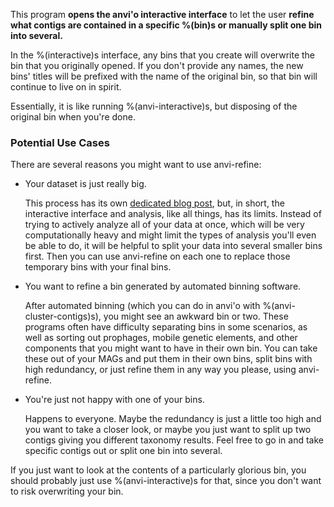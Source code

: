 This program **opens the anvi'o interactive interface** to let the user **refine what contigs are contained in a specific %(bin)s or manually split one bin into several.**

In the %(interactive)s interface, any bins that you create will overwrite the bin that you originally opened. If you don't provide any names, the new bins' titles will be prefixed with the name of the original bin, so that bin will continue to live on in spirit.

Essentially, it is like running %(anvi-interactive)s, but disposing of the original bin when you're done.

### Potential Use Cases

There are several reasons you might want to use anvi-refine:

- Your dataset is just really big.

    This process has its own [dedicated blog post](http://merenlab.org/2015/05/11/anvi-refine/), but, in short, the interactive interface and analysis, like all things, has its limits. Instead of trying to actively analyze all of your data at once, which will be very computationally heavy and might limit the types of analysis you'll even be able to do, it will be helpful to split your data into several smaller bins first. Then you can use anvi-refine on each one to replace those temporary bins with your final bins.
    
- You want to refine a bin generated by automated binning software.

    After automated binning (which you can do in anvi'o with %(anvi-cluster-contigs)s), you might see an awkward bin or two. These programs often have difficulty separating bins in some scenarios, as well as sorting out prophages, mobile genetic elements, and other components that you might want to have in their own bin. You can take these out of your MAGs and put them in their own bins, split bins with high redundancy, or just refine them in any way you please, using anvi-refine.
    
- You're just not happy with one of your bins.

    Happens to everyone. Maybe the redundancy is just a little too high and you want to take a closer look, or maybe you just want to split up two contigs giving you different taxonomy results. Feel free to go in and take specific contigs out or split one bin into several.
    
If you just want to look at the contents of a particularly glorious bin, you should probably just use %(anvi-interactive)s for that, since you don't want to risk overwriting your bin.